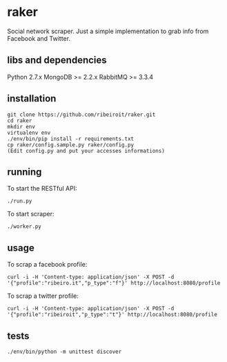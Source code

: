 raker
=====

Social network scraper. Just a simple implementation to grab info from Facebook and Twitter.

libs and dependencies
---------------------

Python 2.7.x
MongoDB >= 2.2.x
RabbitMQ >= 3.3.4 

installation
------------

	git clone https://github.com/ribeiroit/raker.git
	cd raker
	mkdir env
	virtualenv env
	./env/bin/pip install -r requirements.txt
	cp raker/config.sample.py raker/config.py
	(Edit config.py and put your accesses informations)

running
-------

To start the RESTful API:

	./run.py

To start scraper:

	./worker.py

usage
-----

To scrap a facebook profile:

	curl -i -H 'Content-type: application/json' -X POST -d '{"profile":"ribeiro.it","p_type":"f"}' http://localhost:8080/profile

To scrap a twitter profile:
	
	curl -i -H 'Content-type: application/json' -X POST -d '{"profile":"ribeiroit","p_type":"t"}' http://localhost:8080/profile

tests
------

	./env/bin/python -m unittest discover